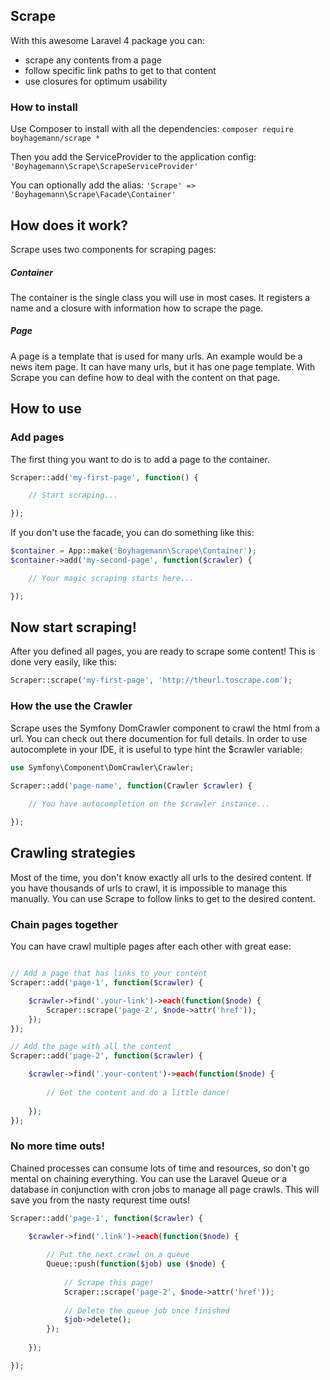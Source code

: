 ## Scrape

With this awesome Laravel 4 package you can:
- scrape any contents from a page
- follow specific link paths to get to that content
- use closures for optimum usability

### How to install

Use Composer to install with all the dependencies:
`composer require boyhagemann/scrape *`

Then you add the ServiceProvider to the application config:
`'Boyhagemann\Scrape\ScrapeServiceProvider'`

You can optionally add the alias:
`'Scrape' => 'Boyhagemann\Scrape\Facade\Container'`

## How does it work?
Scrape uses two components for scraping pages:

##### Container
The container is the single class you will use in most cases.
It registers a name and a closure with information how to scrape the page.

##### Page
A page is a template that is used for many urls. 
An example would be a news item page. 
It can have many urls, but it has one page template.
With Scrape you can define how to deal with the content on that page.

## How to use

### Add pages
The first thing you want to do is to add a page to the container.

```php
Scraper::add('my-first-page', function() {

    // Start scraping...

});
```

If you don't use the facade, you can do something like this:

```php
$container = App::make('Boyhagemann\Scrape\Container');
$container->add('my-second-page', function($crawler) {

    // Your magic scraping starts here...

});
```

## Now start scraping!
After you defined all pages, you are ready to scrape some content!
This is done very easily, like this:

```php
Scraper::scrape('my-first-page', 'http://theurl.toscrape.com');
```

### How the use the Crawler
Scrape uses the Symfony DomCrawler component to crawl the html from a url.
You can check out there documention for full details.
In order to use autocomplete in your IDE, it is useful to type hint the $crawler variable:

```php
use Symfony\Component\DomCrawler\Crawler;

Scraper::add('page-name', function(Crawler $crawler) {
    
    // You have autocompletion on the $crawler instance...

});
```
## Crawling strategies
Most of the time, you don't know exactly all urls to the desired content. 
If you have thousands of urls to crawl, it is impossible to manage this manually.
You can use Scrape to follow links to get to the desired content.

### Chain pages together
You can have crawl multiple pages after each other with great ease:

```php

// Add a page that has links to your content
Scraper::add('page-1', function($crawler) {

    $crawler->find('.your-link')->each(function($node) {
        Scraper::scrape('page-2', $node->attr('href'));
    });
});

// Add the page with all the content
Scraper::add('page-2', function($crawler) {

    $crawler->find('.your-content')->each(function($node) {
        
        // Get the content and do a little dance!
        
    });
});
```
### No more time outs!
Chained processes can consume lots of time and resources, so don't go mental on chaining everything.
You can use the Laravel Queue or a database in conjunction with cron jobs to manage all page crawls.
This will save you from the nasty requrest time outs!

```php
Scraper::add('page-1', function($crawler) {

    $crawler->find('.link')->each(function($node) {
    
        // Put the next crawl on a queue
        Queue::push(function($job) use ($node) {
            
            // Scrape this page!
            Scraper::scrape('page-2', $node->attr('href'));
        
            // Delete the queue job once finished
            $job->delete();
        });
    
    });

});
```
